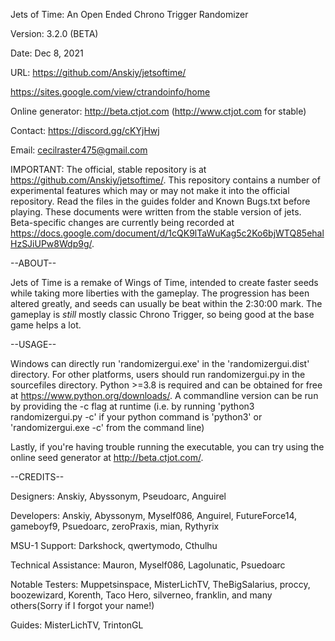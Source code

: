 Jets of Time: An Open Ended Chrono Trigger Randomizer

Version: 3.2.0 (BETA)

Date: Dec 8, 2021

URL: https://github.com/Anskiy/jetsoftime/

https://sites.google.com/view/ctrandoinfo/home

Online generator: http://beta.ctjot.com (http://www.ctjot.com for stable)

Contact: https://discord.gg/cKYjHwj
         
Email:   cecilraster475@gmail.com

IMPORTANT: The official, stable repository is at https://github.com/Anskiy/jetsoftime/.  This repository contains a number of experimental features which may or may not make it into the official repository.  Read the files in the guides folder and Known Bugs.txt before playing.  These documents were written from the stable version of jets.  Beta-specific changes are currently being recorded at https://docs.google.com/document/d/1cQK9lTaWuKag5c2Ko6bjWTQ85ehalHzSJiUPw8Wdp9g/.

--ABOUT--

Jets of Time is a remake of Wings of Time, intended to create faster seeds while taking more liberties with the gameplay. The progression has been altered greatly, and seeds can usually be beat within the 2:30:00 mark. The gameplay is *still* mostly classic Chrono Trigger, so being good at the base game helps a lot.

--USAGE--

Windows can directly run 'randomizergui.exe' in the 'randomizergui.dist' directory.  For other platforms, users should run randomizergui.py in the sourcefiles directory.  Python >=3.8 is required and can be obtained for free at https://www.python.org/downloads/. A commandline version can be run by providing the -c flag at runtime (i.e. by running 'python3 randomizergui.py -c' if your python command is 'python3' or 'randomizergui.exe -c' from the command line)

Lastly, if you're having trouble running the executable, you can try using the online seed generator at http://beta.ctjot.com/.

--CREDITS--

Designers: Anskiy, Abyssonym, Pseudoarc, Anguirel

Developers: Anskiy, Abyssonym, Myself086, Anguirel, FutureForce14, gameboyf9, Psuedoarc, zeroPraxis, mian, Rythyrix

MSU-1 Support: Darkshock, qwertymodo, Cthulhu

Technical Assistance: Mauron, Myself086, Lagolunatic, Psuedoarc

Notable Testers: Muppetsinspace, MisterLichTV, TheBigSalarius, proccy, boozewizard, Korenth, Taco Hero, silverneo, franklin, and many others(Sorry if I forgot your name!)

Guides: MisterLichTV, TrintonGL
